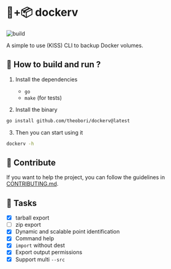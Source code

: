 # 🐋+📦 dockerv

![build](https://github.com/theobori/dockerv/actions/workflows/build.yml/badge.svg)

A simple to use (KISS) CLI to backup Docker volumes.

## 📖 How to build and run ?

1. Install the dependencies
    - `go`
    - `make` (for tests)

2. Install the binary
   
```bash
go install github.com/theobori/dockerv@latest
```
3. Then you can start using it

```bash
dockerv -h
```

## 🤝 Contribute

If you want to help the project, you can follow the guidelines in [CONTRIBUTING.md](./CONTRIBUTING.md).

## 🎉 Tasks

- [x] tarball export
- [ ] zip export
- [x] Dynamic and scalable point identification
- [x] Command help
- [x] `import` without dest
- [x] Export output permissions
- [x] Support multi `--src`
